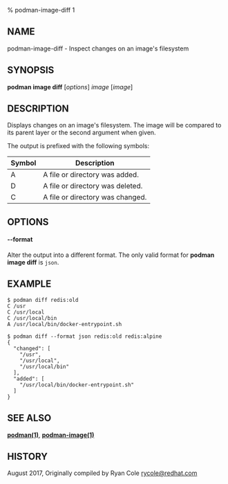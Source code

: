 % podman-image-diff 1

## NAME

podman-image-diff - Inspect changes on an image's filesystem

## SYNOPSIS

**podman image diff** [*options*] _image_ [*image*]

## DESCRIPTION

Displays changes on an image's filesystem. The image will be compared to its parent layer or the second argument when given.

The output is prefixed with the following symbols:

| Symbol | Description                      |
| ------ | -------------------------------- |
| A      | A file or directory was added.   |
| D      | A file or directory was deleted. |
| C      | A file or directory was changed. |

## OPTIONS

#### **--format**

Alter the output into a different format. The only valid format for **podman image diff** is `json`.

## EXAMPLE

```
$ podman diff redis:old
C /usr
C /usr/local
C /usr/local/bin
A /usr/local/bin/docker-entrypoint.sh
```

```
$ podman diff --format json redis:old redis:alpine
{
  "changed": [
    "/usr",
    "/usr/local",
    "/usr/local/bin"
  ],
  "added": [
    "/usr/local/bin/docker-entrypoint.sh"
  ]
}
```

## SEE ALSO

**[podman(1)](podman.1.md)**, **[podman-image(1)](podman-image.1.md)**

## HISTORY

August 2017, Originally compiled by Ryan Cole <rycole@redhat.com>
